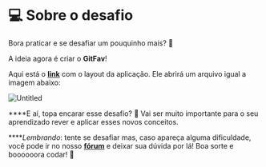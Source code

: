 # 💻 Sobre o desafio

Bora praticar e se desafiar um pouquinho mais? **💜**

A ideia agora é criar o **GitFav**!

Aqui está o [**link**](https://www.figma.com/file/SzQA07HwmSPj4hOYgu1Pps/%5BDesafios-Explorer%5D-GitFav/duplicate) com o layout da aplicação. Ele abrirá um arquivo igual a imagem abaixo:

![Untitled](https://s3-us-west-2.amazonaws.com/secure.notion-static.com/b71cd49f-3f3f-4c10-a69b-6fa08e4e5b48/Untitled.png)

****E aí, topa encarar esse desafio? **💜**
Vai ser muito importante para o seu aprendizado rever e aplicar esses novos conceitos. 

*****Lembrando*: tente se desafiar mas, caso apareça alguma dificuldade, você pode ir no nosso **[fórum](https://app.rocketseat.com.br/h/forum/explorer)** e deixar sua dúvida por lá! 
Boa sorte e boooooora codar! **🚀**